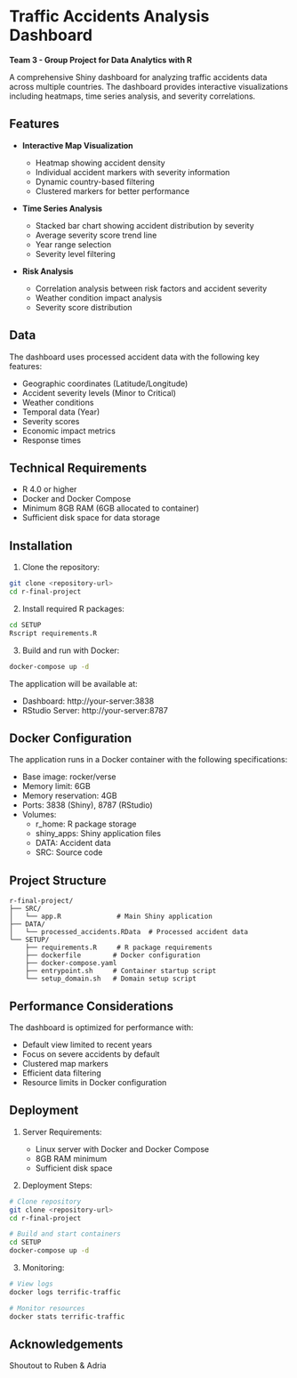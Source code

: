 # Traffic Accidents Analysis Dashboard
**Team 3 - Group Project for Data Analytics with R**

A comprehensive Shiny dashboard for analyzing traffic accidents data across multiple countries. The dashboard provides interactive visualizations including heatmaps, time series analysis, and severity correlations.

## Features

- **Interactive Map Visualization**
  - Heatmap showing accident density
  - Individual accident markers with severity information
  - Dynamic country-based filtering
  - Clustered markers for better performance

- **Time Series Analysis**
  - Stacked bar chart showing accident distribution by severity
  - Average severity score trend line
  - Year range selection
  - Severity level filtering

- **Risk Analysis**
  - Correlation analysis between risk factors and accident severity
  - Weather condition impact analysis
  - Severity score distribution

## Data

The dashboard uses processed accident data with the following key features:
- Geographic coordinates (Latitude/Longitude)
- Accident severity levels (Minor to Critical)
- Weather conditions
- Temporal data (Year)
- Severity scores
- Economic impact metrics
- Response times

## Technical Requirements

- R 4.0 or higher
- Docker and Docker Compose
- Minimum 8GB RAM (6GB allocated to container)
- Sufficient disk space for data storage

## Installation

1. Clone the repository:
```bash
git clone <repository-url>
cd r-final-project
```

2. Install required R packages:
```bash
cd SETUP
Rscript requirements.R
```

3. Build and run with Docker:
```bash
docker-compose up -d
```

The application will be available at:
- Dashboard: http://your-server:3838
- RStudio Server: http://your-server:8787

## Docker Configuration

The application runs in a Docker container with the following specifications:
- Base image: rocker/verse
- Memory limit: 6GB
- Memory reservation: 4GB
- Ports: 3838 (Shiny), 8787 (RStudio)
- Volumes:
  - r_home: R package storage
  - shiny_apps: Shiny application files
  - DATA: Accident data
  - SRC: Source code

## Project Structure

```
r-final-project/
├── SRC/
│   └── app.R              # Main Shiny application
├── DATA/
│   └── processed_accidents.RData  # Processed accident data
└── SETUP/
    ├── requirements.R     # R package requirements
    ├── dockerfile        # Docker configuration
    ├── docker-compose.yaml
    ├── entrypoint.sh     # Container startup script
    └── setup_domain.sh   # Domain setup script
```

## Performance Considerations

The dashboard is optimized for performance with:
- Default view limited to recent years
- Focus on severe accidents by default
- Clustered map markers
- Efficient data filtering
- Resource limits in Docker configuration

## Deployment

1. Server Requirements:
   - Linux server with Docker and Docker Compose
   - 8GB RAM minimum
   - Sufficient disk space

2. Deployment Steps:
```bash
# Clone repository
git clone <repository-url>
cd r-final-project

# Build and start containers
cd SETUP
docker-compose up -d
```

3. Monitoring:
```bash
# View logs
docker logs terrific-traffic

# Monitor resources
docker stats terrific-traffic
```

## Acknowledgements

Shoutout to Ruben & Adria